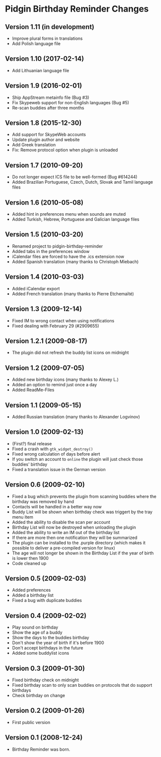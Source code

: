 # Pidgin Birthday Reminder Changes

## Version 1.11 (in development)
- Improve plural forms in translations
- Add Polish language file

## Version 1.10 (2017-02-14)
- Add Lithuanian language file

## Version 1.9 (2016-02-01)
- Ship AppStream metainfo file (Bug #3)
- Fix Skypeweb support for non-English languages (Bug #5)
- Re-scan buddies after three months

## Version 1.8 (2015-12-30)
- Add support for SkypeWeb accounts
- Update plugin author and website
- Add Greek translation
- Fix: Remove protocol option when plugin is unloaded

## Version 1.7 (2010-09-20)
- Do not longer expect ICS file to be well-formed (Bug #614244)
- Added Brazilian Portuguese, Czech, Dutch, Slovak and Tamil language files

## Version 1.6 (2010-05-08)
- Added hint in preferences menu when sounds are muted
- Added Turkish, Hebrew, Portuguese and Galician language files

## Version 1.5 (2010-03-20)
- Renamed project to pidgin-birthday-reminder
- Added tabs in the preferences window
- iCalendar files are forced to have the .ics extension now
- Added Spanish translation (many thanks to Christoph Miebach)

## Version 1.4 (2010-03-03)
- Added iCalendar export
- Added French translation (many thanks to Pierre Etchemaïté)

## Version 1.3 (2009-12-14)
- Fixed IM to wrong contact when using notifications
- Fixed dealing with February 29 (#2909655)

## Version 1.2.1 (2009-08-17)
- The plugin did not refresh the buddy list icons on midnight

## Version 1.2 (2009-07-05)
- Added new birthday icons (many thanks to Alexey L.)
- Added an option to remind just once a day
- Added ReadMe-Files

## Version 1.1 (2009-05-15)
- Added Russian translation (many thanks to Alexander Logvinov)

## Version 1.0 (2009-02-13)
- (First?) final release
- Fixed a crash with `gtk_widget_destroy()`
- Fixed wrong calculation of days before alert
- If you switch an account to `online` the plugin will just check those buddies'
  birthday
- Fixed a translation issue in the German version

## Version 0.6 (2009-02-10)
- Fixed a bug which prevents the plugin from scanning buddies where the birthday
  was removed by hand
- Contacts will be handled in a better way now
- Buddy List will be shown when birthday check was triggert by the tray menu
  item
- Added the ability to disable the scan per account
- Birthday List will now be destroyed when unloading the plugin
- Added the ability to write an IM out of the birthday list
- If there are more then one notification they will be summarized
- The plugin can be installed to the .purple directory (which makes it possible
  to deliver a pre-compiled version for linux)
- The age will not longer be shown in the Birthday List if the year of birth is
  lower then 1900
- Code cleaned up

## Version 0.5 (2009-02-03)
- Added preferences
- Added a birthday list
- Fixed a bug with duplicate buddies

## Version 0.4 (2009-02-02)
- Play sound on birthday
- Show the age of a buddy
- Show the days to the buddies birthday
- Don't show the year of birth if it's before 1900
- Don't accept birthdays in the future
- Added some buddylist icons

## Version 0.3 (2009-01-30)
- Fixed birthday check on midnight
- Fixed birthday scan to only scan buddies on protocols that do support
  birthdays 
- Check birthday on change

## Version 0.2 (2009-01-26)
- First public version

## Version 0.1 (2008-12-24)
- Birthday Reminder was born.
